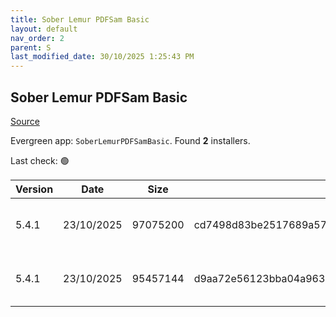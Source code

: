 ```yaml
---
title: Sober Lemur PDFSam Basic
layout: default
nav_order: 2
parent: S
last_modified_date: 30/10/2025 1:25:43 PM
---
```


## Sober Lemur PDFSam Basic

[Source](https://pdfsam.org/pdfsam-basic/)

Evergreen app: `SoberLemurPDFSamBasic`. Found **2** installers.

Last check: 🟢

| Version | Date       | Size     | Sha256                                                           | Architecture | InstallerType | Type | URI                                                                                                                                                                                              |
| ------- | ---------- | -------- | ---------------------------------------------------------------- | ------------ | ------------- | ---- | ------------------------------------------------------------------------------------------------------------------------------------------------------------------------------------------------ |
| 5.4.1   | 23/10/2025 | 97075200 | cd7498d83be2517689a57c9f29fa89ea226f3404c7900baeffd221a6c9f95ee7 | x64          | Default       | msi  | [https://github.com/torakiki/pdfsam/releases/download/v5.4.1/pdfsam-basic-5.4.1-windows-x64.msi](https://github.com/torakiki/pdfsam/releases/download/v5.4.1/pdfsam-basic-5.4.1-windows-x64.msi) |
| 5.4.1   | 23/10/2025 | 95457144 | d9aa72e56123bba04a9637e54efb81ebb64936ca4a2dcda399a549f20b2e0465 | x64          | Default       | zip  | [https://github.com/torakiki/pdfsam/releases/download/v5.4.1/pdfsam-basic-5.4.1-windows-x64.zip](https://github.com/torakiki/pdfsam/releases/download/v5.4.1/pdfsam-basic-5.4.1-windows-x64.zip) |
